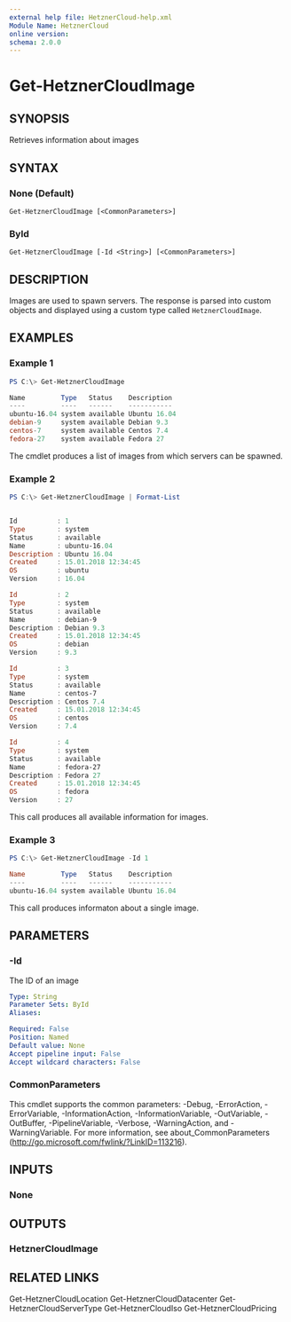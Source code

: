 ```yaml
---
external help file: HetznerCloud-help.xml
Module Name: HetznerCloud
online version:
schema: 2.0.0
---
```

# Get-HetznerCloudImage

## SYNOPSIS

Retrieves information about images

## SYNTAX

### None (Default)

```
Get-HetznerCloudImage [<CommonParameters>]
```

### ById

```
Get-HetznerCloudImage [-Id <String>] [<CommonParameters>]
```

## DESCRIPTION

Images are used to spawn servers. The response is parsed into custom objects and displayed using a custom type called `HetznerCloudImage`.

## EXAMPLES

### Example 1

```powershell
PS C:\> Get-HetznerCloudImage

Name         Type   Status    Description
----         ----   ------    -----------
ubuntu-16.04 system available Ubuntu 16.04
debian-9     system available Debian 9.3
centos-7     system available Centos 7.4
fedora-27    system available Fedora 27
```

The cmdlet produces a list of images from which servers can be spawned.

### Example 2

```powershell
PS C:\> Get-HetznerCloudImage | Format-List


Id          : 1
Type        : system
Status      : available
Name        : ubuntu-16.04
Description : Ubuntu 16.04
Created     : 15.01.2018 12:34:45
OS          : ubuntu
Version     : 16.04

Id          : 2
Type        : system
Status      : available
Name        : debian-9
Description : Debian 9.3
Created     : 15.01.2018 12:34:45
OS          : debian
Version     : 9.3

Id          : 3
Type        : system
Status      : available
Name        : centos-7
Description : Centos 7.4
Created     : 15.01.2018 12:34:45
OS          : centos
Version     : 7.4

Id          : 4
Type        : system
Status      : available
Name        : fedora-27
Description : Fedora 27
Created     : 15.01.2018 12:34:45
OS          : fedora
Version     : 27
```

This call produces all available information for images.

### Example 3

```powershell
PS C:\> Get-HetznerCloudImage -Id 1

Name         Type   Status    Description
----         ----   ------    -----------
ubuntu-16.04 system available Ubuntu 16.04
```

This call produces informaton about a single image.

## PARAMETERS

### -Id

The ID of an image

```yaml
Type: String
Parameter Sets: ById
Aliases:

Required: False
Position: Named
Default value: None
Accept pipeline input: False
Accept wildcard characters: False
```

### CommonParameters

This cmdlet supports the common parameters: -Debug, -ErrorAction, -ErrorVariable, -InformationAction, -InformationVariable, -OutVariable, -OutBuffer, -PipelineVariable, -Verbose, -WarningAction, and -WarningVariable.
For more information, see about_CommonParameters (http://go.microsoft.com/fwlink/?LinkID=113216).

## INPUTS

### None

## OUTPUTS

### HetznerCloudImage

## RELATED LINKS

Get-HetznerCloudLocation
Get-HetznerCloudDatacenter
Get-HetznerCloudServerType
Get-HetznerCloudIso
Get-HetznerCloudPricing

